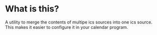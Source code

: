 # What is this?

A utility to merge the contents of multipe ics sources into one ics source. This makes it easier to configure it in your calendar program.
